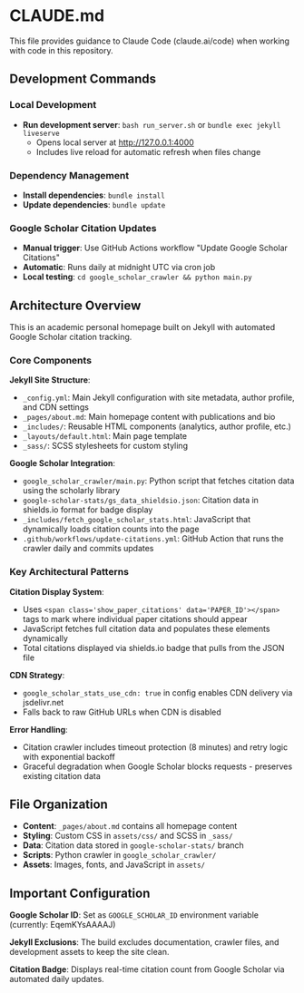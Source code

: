 # CLAUDE.md

This file provides guidance to Claude Code (claude.ai/code) when working with code in this repository.

## Development Commands

### Local Development
- **Run development server**: `bash run_server.sh` or `bundle exec jekyll liveserve`
  - Opens local server at http://127.0.0.1:4000
  - Includes live reload for automatic refresh when files change

### Dependency Management
- **Install dependencies**: `bundle install`
- **Update dependencies**: `bundle update`

### Google Scholar Citation Updates
- **Manual trigger**: Use GitHub Actions workflow "Update Google Scholar Citations"
- **Automatic**: Runs daily at midnight UTC via cron job
- **Local testing**: `cd google_scholar_crawler && python main.py`

## Architecture Overview

This is an academic personal homepage built on Jekyll with automated Google Scholar citation tracking.

### Core Components

**Jekyll Site Structure**:
- `_config.yml`: Main Jekyll configuration with site metadata, author profile, and CDN settings
- `_pages/about.md`: Main homepage content with publications and bio
- `_includes/`: Reusable HTML components (analytics, author profile, etc.)
- `_layouts/default.html`: Main page template
- `_sass/`: SCSS stylesheets for custom styling

**Google Scholar Integration**:
- `google_scholar_crawler/main.py`: Python script that fetches citation data using the scholarly library
- `google-scholar-stats/gs_data_shieldsio.json`: Citation data in shields.io format for badge display
- `_includes/fetch_google_scholar_stats.html`: JavaScript that dynamically loads citation counts into the page
- `.github/workflows/update-citations.yml`: GitHub Action that runs the crawler daily and commits updates

### Key Architectural Patterns

**Citation Display System**:
- Uses `<span class='show_paper_citations' data='PAPER_ID'></span>` tags to mark where individual paper citations should appear
- JavaScript fetches full citation data and populates these elements dynamically
- Total citations displayed via shields.io badge that pulls from the JSON file

**CDN Strategy**:
- `google_scholar_stats_use_cdn: true` in config enables CDN delivery via jsdelivr.net
- Falls back to raw GitHub URLs when CDN is disabled

**Error Handling**:
- Citation crawler includes timeout protection (8 minutes) and retry logic with exponential backoff
- Graceful degradation when Google Scholar blocks requests - preserves existing citation data

## File Organization

- **Content**: `_pages/about.md` contains all homepage content
- **Styling**: Custom CSS in `assets/css/` and SCSS in `_sass/`
- **Data**: Citation data stored in `google-scholar-stats/` branch
- **Scripts**: Python crawler in `google_scholar_crawler/`
- **Assets**: Images, fonts, and JavaScript in `assets/`

## Important Configuration

**Google Scholar ID**: Set as `GOOGLE_SCHOLAR_ID` environment variable (currently: EqemKYsAAAAJ)

**Jekyll Exclusions**: The build excludes documentation, crawler files, and development assets to keep the site clean.

**Citation Badge**: Displays real-time citation count from Google Scholar via automated daily updates.